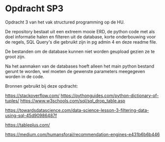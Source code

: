 # Opdracht SP3

Opdracht 3 van het vak structured programming op de HU.

De repository bestaat uit een extreem mooie ERD, de python code met als doel informatie halen en filteren uit de database, korte onderbouwing voor de regels,
SQL Query's die gebruikt zijn in pg admin 4 en deze readme file.

De bestanden om de database kunnen niet worden geupload gezien ze te groot zijn. 

Na het aanmaken van de databases hoeft alleen het main python bestand gerunt te worden, 
wel moeten de gewenste parameters meegegeven worden in de code.


Bronnen gebruikt bij deze opdracht:

https://stackoverflow.com/
https://pythonguides.com/python-dictionary-of-tuples/
https://www.w3schools.com/sql/sql_drop_table.asp

https://towardsdatascience.com/data-science-lesson-3-filtering-data-using-sql-45d90986487f

https://tableplus.com/

https://medium.com/humansforai/recommendation-engines-e431b6b6b446




